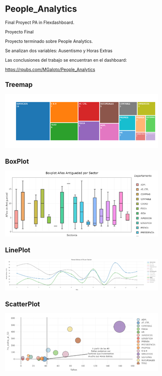 # People_Analytics
Final Proyect PA in Flexdashboard.

Proyecto Final

Proyecto terminado sobre People Analytics.

Se analizan dos variables: Ausentismo y Horas Extras

Las conclusiones del trabajo se encuentran en el dashboard:

https://rpubs.com/MGaloto/People_Analytics


## Treemap

![.](plot/newplot.png)


## BoxPlot

![.](plot/newplot1.png)

## LinePlot

![.](plot/newplot2.png)

## ScatterPlot

![.](plot/newplot3.png)